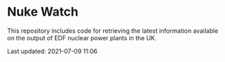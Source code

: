 # Nuke Watch

This repository includes code for retrieving the latest information available on the output of EDF nuclear power plants in the UK.

Last updated: 2021-07-09 11:06